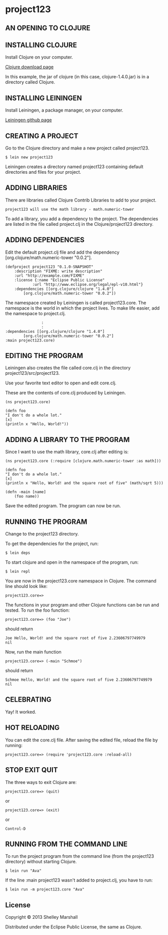 # project123

## AN OPENING TO CLOJURE

INSTALLING CLOJURE
------------------

Install Clojure on your computer.

[Clojure download page][cl]
 
[cl]: http://clojure.org/downloads

In this example, the jar of clojure (in this case, clojure-1.4.0.jar) is in a directory called Clojure.

INSTALLING LEININGEN
--------------------

Install Leiningen, a package manager, on your computer.

[Leiningen github page][ln]

[ln]: https://github.com/technomancy/leiningen/blob/master/README.md

CREATING A PROJECT
------------------

Go to the Clojure directory and make a new project called project123.

	$ lein new project123

Leiningen creates a directory named project123 containing default directories and files for your project.

ADDING LIBRARIES
----------------

There are libraries called Clojure Contrib Libraries to add to your project.

	project123 will use the math library - math.numeric-tower

To add a library, you add a dependency to the project.
The dependencies are listed in the file called project.clj in the Clojure/project123 directory.

ADDING DEPENDENCIES
-------------------

Edit the default project.clj file and add the dependency [org.clojure/math.numeric-tower "0.0.2"].

	(defproject project123 "0.1.0-SNAPSHOT"
  		:description "FIXME: write description"
  		:url "http://example.com/FIXME"
  		:license {:name "Eclipse Public License"
         	   	:url "http://www.eclipse.org/legal/epl-v10.html"}
  		:dependencies [[org.clojure/clojure "1.4.0"]
  			[org.clojure/math.numeric-tower "0.0.2"])

The namespace created by Leiningen is called project123.core. The namespace is the world in which the project lives.
To make life easier, add the namespace to project.clj.

					:
					:
	:dependencies [[org.clojure/clojure "1.4.0"]
			[org.clojure/math.numeric-tower "0.0.2"]
  	:main project123.core)
  

EDITING THE PROGRAM
-------------------

Leiningen also creates the file called core.clj in the directory project123/src/project123.  

Use your favorite text editor to open and edit core.clj.


These are the contents of core.clj produced by Leiningen.

	(ns project123.core)
	
	(defn foo
  	"I don't do a whole lot."
  	[x]
  	(println x "Hello, World!"))

ADDING A LIBRARY TO THE PROGRAM
---------------------------------

Since I want to use the math library, core.clj after editing is:

	(ns project123.core (:require [clojure.math.numeric-tower :as math]))

	(defn foo
  	"I don't do a whole lot."
  	[x]
  	(println x "Hello, World! and the square root of five" (math/sqrt 5)))
  
	(defn -main [name]
		(foo name))
  
Save the edited program. The program can now be run.

RUNNING THE PROGRAM
-------------------

Change to the project123 directory.

To get the dependencies for the project, run:

	$ lein deps

To start clojure and open in the namespace of the program, run:

	$ lein repl

You are now in the project123.core namespace in Clojure.
The command line should look like:

	project123.core=>

The functions in your program and other Clojure functions can be run and tested.
To run the foo function:

	project123.core=> (foo "Joe")

should return

	Joe Hello, World! and the square root of five 2.23606797749979
	nil

Now, run the main function

	project123.core=> (-main "Schmoe")

should return

	Schmoe Hello, World! and the square root of five 2.23606797749979
	nil

CELEBRATING
-----------

Yay! It worked.

HOT RELOADING
-------------

You can edit the core.clj file. After saving the edited file, reload the file by running:

	project123.core=> (require 'project123.core :reload-all)
		
STOP EXIT QUIT
---------------

The three ways to exit Clojure are:

	project123.core=> (quit)

or

	project123.core=> (exit)

or

	Control-D
				
RUNNING FROM THE COMMAND LINE
-----------------------------

To run the project program from the command line (from the project123 directory) without starting Clojure.

	$ lein run "Ava"

If the line :main project123 wasn't added to project.clj, you have to run:

	$ lein run -m project123.core "Ava"

## License

Copyright © 2013 Shelley Marshall

Distributed under the Eclipse Public License, the same as Clojure.

